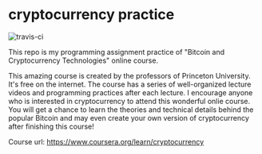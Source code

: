 # cryptocurrency practice    
![travis-ci](https://travis-ci.org/zhaohuabing/cryptocurrency.svg?branch=master)

This repo is my programming assignment practice of "Bitcoin and Cryptocurrency Technologies" online course.

This amazing course is created by the professors of Princeton University. It's free on the internet. The course has a series of well-organized lecture videos and programming practices after each lecture. I encourage anyone who is interested in cryptocurrency to attend this wonderful onlie course. You will get a chance to learn the theories and technical details behind the popular Bitcoin and may even create your own version of cryptocurrency after finishing this course! 

Course url: https://www.coursera.org/learn/cryptocurrency

